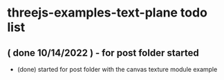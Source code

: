 # threejs-examples-text-plane todo list


## ( done 10/14/2022 ) - for post folder started
* (done) started for post folder with the canvas texture module example
